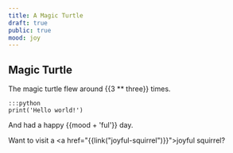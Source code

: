 ```yaml
---
title: A Magic Turtle
draft: true
public: true
mood: joy
---
```


Magic Turtle
------------
The magic turtle flew around {{3 ** three}} times.

    :::python
    print('Hello world!')

And had a happy {{mood + 'ful'}} day.

Want to visit a <a href="{{link("joyful-squirrel")}}">joyful squirrel</a>?

